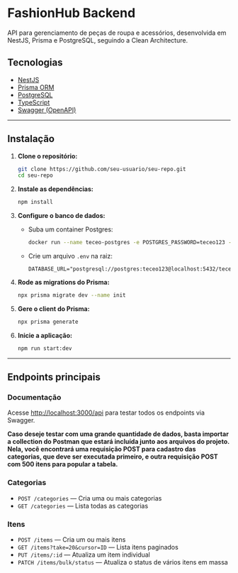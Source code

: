 # FashionHub Backend

API para gerenciamento de peças de roupa e acessórios, desenvolvida em NestJS, Prisma e PostgreSQL, seguindo a Clean Architecture.

## Tecnologias

- [NestJS](https://nestjs.com/)
- [Prisma ORM](https://www.prisma.io/)
- [PostgreSQL](https://www.postgresql.org/)
- [TypeScript](https://www.typescriptlang.org/)
- [Swagger (OpenAPI)](https://swagger.io/)

---

## Instalação

1. **Clone o repositório:**

   ```bash
   git clone https://github.com/seu-usuario/seu-repo.git
   cd seu-repo
   ```

2. **Instale as dependências:**

   ```bash
   npm install
   ```

3. **Configure o banco de dados:**

   - Suba um container Postgres:
     ```bash
     docker run --name teceo-postgres -e POSTGRES_PASSWORD=teceo123 -e POSTGRES_DB=teceodb -p 5432:5432 -d postgres:15
     ```
   - Crie um arquivo `.env` na raiz:
     ```
     DATABASE_URL="postgresql://postgres:teceo123@localhost:5432/teceodb"
     ```

4. **Rode as migrations do Prisma:**

   ```bash
   npx prisma migrate dev --name init
   ```

5. **Gere o client do Prisma:**

   ```bash
   npx prisma generate
   ```

6. **Inicie a aplicação:**
   ```bash
   npm run start:dev
   ```

---

## Endpoints principais

### **Documentação**

Acesse [http://localhost:3000/api](http://localhost:3000/api) para testar todos os endpoints via Swagger.

**Caso deseje testar com uma grande quantidade de dados, basta importar a collection do Postman que estará incluída junto aos arquivos do projeto. Nela, você encontrará uma requisição POST para cadastro das categorias, que deve ser executada primeiro, e outra requisição POST com 500 itens para popular a tabela.**

### **Categorias**

- `POST /categories` — Cria uma ou mais categorias
- `GET /categories` — Lista todas as categorias

### **Itens**

- `POST /items` — Cria um ou mais itens
- `GET /items?take=20&cursor=ID` — Lista itens paginados
- `PUT /items/:id` — Atualiza um item individual
- `PATCH /items/bulk/status` — Atualiza o status de vários itens em massa

